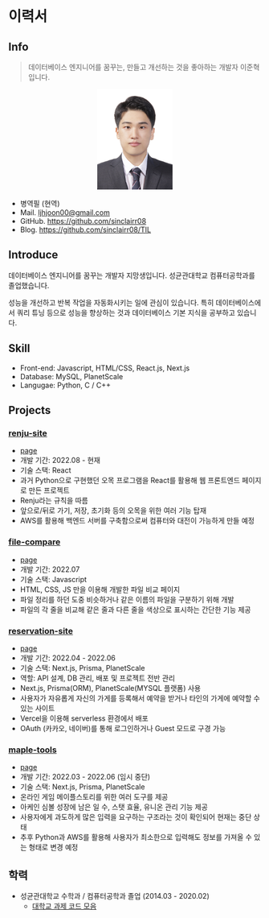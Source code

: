 # 이력서

## Info

> 데이터베이스 엔지니어를 꿈꾸는, 만들고 개선하는 것을 좋아하는 개발자 이준혁입니다.

<p style="text-align: center;">
<img src="imgs/profile.jpg" height="200" style="margin: auto;" />
</p>

- 병역필 (현역)
- Mail. ljhjoon00@gmail.com
- GitHub. https://github.com/sinclairr08
- Blog. https://github.com/sinclairr08/TIL

## Introduce

데이터베이스 엔지니어를 꿈꾸는 개발자 지망생입니다. 성균관대학교 컴퓨터공학과를 졸업했습니다.

성능을 개선하고 반복 작업을 자동화시키는 일에 관심이 있습니다. 특히 데이터베이스에서 쿼리 튜닝 등으로 성능을 향상하는 것과 데이터베이스 기본 지식을 공부하고 있습니다.

## Skill

- Front-end: Javascript, HTML/CSS, React.js, Next.js
- Database: MySQL, PlanetScale
- Langugae: Python, C / C++

## Projects

### [renju-site](https://github.com/sinclairr08/renju-site)

- [page](https://sinclairr08.github.io/renju-site/)
- 개발 기간: 2022.08 - 현재
- 기술 스택: React
- 과거 Python으로 구현했던 오목 프로그램을 React를 활용해 웹 프론트엔드 페이지로 만든 프로젝트
- Renju라는 규칙을 따름
- 앞으로/뒤로 가기, 저장, 초기화 등의 오목을 위한 여러 기능 탑재
- AWS를 활용해 백엔드 서버를 구축함으로써 컴퓨터와 대전이 가능하게 만들 예정

### [file-compare](https://github.com/sinclairr08/file-compare)

- [page](https://sinclairr08.github.io/file-compare/)
- 개발 기간: 2022.07
- 기술 스택: Javascript
- HTML, CSS, JS 만을 이용해 개발한 파일 비교 페이지
- 파일 정리를 하던 도중 비슷하거나 같은 이름의 파일을 구분하기 위해 개발
- 파일의 각 줄을 비교해 같은 줄과 다른 줄을 색상으로 표시하는 간단한 기능 제공

### [reservation-site](https://github.com/2022-Job-Study/reservation-site)

- [page](https://reservation-site.vercel.app/)
- 개발 기간: 2022.04 - 2022.06
- 기술 스택: Next.js, Prisma, PlanetScale
- 역할: API 설계, DB 관리, 배포 및 프로젝트 전반 관리
- Next.js, Prisma(ORM), PlanetScale(MYSQL 플랫폼) 사용
- 사용자가 자유롭게 자신의 가게를 등록해서 예약을 받거나 타인의 가게에 예약할 수 있는 사이트
- Vercel을 이용해 serverless 환경에서 배포
- OAuth (카카오, 네이버)를 통해 로그인하거나 Guest 모드로 구경 가능

### [maple-tools](https://github.com/sinclairr08/maple-tools)

- [page](https://maple-tools.vercel.app/)
- 개발 기간: 2022.03 - 2022.06 (임시 중단)
- 기술 스택: Next.js, Prisma, PlanetScale
- 온라인 게임 메이플스토리를 위한 여러 도구를 제공
- 아케인 심볼 성장에 남은 일 수, 스탯 효율, 유니온 관리 기능 제공
- 사용자에게 과도하게 많은 입력을 요구하는 구조라는 것이 확인되어 현재는 중단 상태
- 추후 Python과 AWS를 활용해 사용자가 최소한으로 입력해도 정보를 가져올 수 있는 형태로 변경 예정

## 학력

- 성균관대학교 수학과 / 컴퓨터공학과 졸업 (2014.03 - 2020.02)
  - [대학교 과제 코드 모음](https://github.com/sinclairr08/university-courses)
